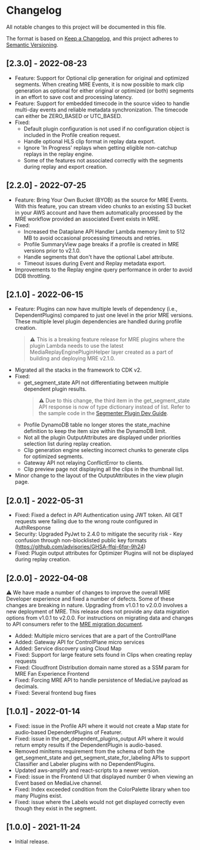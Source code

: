 # Changelog
All notable changes to this project will be documented in this file.

The format is based on [Keep a Changelog](https://keepachangelog.com/en/1.0.0/),
and this project adheres to [Semantic Versioning](https://semver.org/spec/v2.0.0.html).


## [2.3.0] - 2022-08-23

- Feature: Support for Optional clip generation for original and optimized segments. When creating MRE Events, it is now possible to mark clip generation as optional for either original or optimized (or both) segments in an effort to save cost and processing latency.
- Feature: Support for embedded timecode in the source video to handle multi-day events and reliable metadata synchronization. The timecode can either be ZERO_BASED or UTC_BASED.
- Fixed:
    - Default plugin configuration is not used if no configuration object is included in the Profile creation request.
    - Handle optional HLS clip format in replay data export.
    - Ignore 'In Progress' replays when getting eligible non-catchup replays in the replay engine.
    - Some of the features not associated correctly with the segments during replay and export creation.

## [2.2.0] - 2022-07-25

- Feature: Bring Your Own Bucket (BYOB) as the source for MRE Events. With this feature, you can stream video chunks to an existing S3 bucket in your AWS account and have them automatically processed by the MRE workflow provided an associated Event exists in MRE.
- Fixed:
    - Increased the Dataplane API Handler Lambda memory limit to 512 MB to avoid occasional processing timeouts and retries.
    - Profile SummaryView page breaks if a profile is created in MRE versions prior to v2.1.0.
    - Handle segments that don't have the optional Label attribute.
    - Timeout issues during Event and Replay metadata export.
- Improvements to the Replay engine query performance in order to avoid DDB throttling.

## [2.1.0] - 2022-06-15

- Feature: Plugins can now have multiple levels of dependency (i.e., DependentPlugins) compared to just one level in the prior MRE versions. These multiple level plugin dependencies are handled during profile creation.
    > ⚠️ This is a breaking feature release for MRE plugins where the plugin Lambda needs to use the latest MediaReplayEnginePluginHelper layer created as a part of building and deploying MRE v2.1.0.
- Migrated all the stacks in the framework to CDK v2.
- Fixed: 
    - get_segment_state API not differentiating between multiple dependent plugin results.
        > ⚠️ Due to this change, the third item in the get_segment_state API response is now of type dictionary instead of list. Refer to the sample code in the [Segmenter Plugin Dev Guide](docs/guides/MRE-Developer-Guide-Segmenter.md).
    - Profile DynamoDB table no longer stores the state_machine definition to keep the item size within the DynamoDB limit.
    - Not all the plugin OutputAttributes are displayed under priorities selection list during replay creation.
    - Clip generation engine selecting incorrect chunks to generate clips for optimized segments.
    - Gateway API not relaying ConflictError to clients.
    - Clip preview page not displaying all the clips in the thumbnail list.
- Minor change to the layout of the OutputAttributes in the view plugin page.

## [2.0.1] - 2022-05-31

- Fixed: Fixed a defect in API Authentication using JWT token. All GET requests were failing due to the wrong route configured in AuthResponse 
- Security: Upgraded PyJwt to 2.4.0 to mitigate the security risk - Key confusion through non-blocklisted public key formats (https://github.com/advisories/GHSA-ffqj-6fqr-9h24)
- Fixed: Plugin output attributes for Optimizer Plugins will not be displayed during replay creation.


## [2.0.0] - 2022-04-08

⚠️ We have made a number of changes to improve the overall MRE Developer experience and fixed a number of defects. Some of these changes are breaking in nature. Upgrading from v1.0.1 to v2.0.0 involves a new deployment of MRE. This release does not provide any data migration options from v1.0.1 to v2.0.0. For instructions on migrating data and changes to API consumers refer to the [MRE migration document](MRE-Migration.md).

- Added: Multiple micro services that are a part of the ControlPlane
- Added: Gateway API for ControlPlane micro services
- Added: Service discovery using Cloud Map
- Fixed: Support for large feature sets found in Clips when creating replay requests
- Fixed: Cloudfront Distribution domain name stored as a SSM param for MRE Fan Experience Frontend
- Fixed: Forcing MRE API to handle persistence of MediaLive payload as decimals.
- Fixed: Several frontend bug fixes


## [1.0.1] - 2022-01-14

- Fixed: issue in the Profile API where it would not create a Map state for audio-based DependentPlugins of Featurer.
- Fixed: issue in the get_dependent_plugins_output API where it would return empty results if the DependentPlugin is audio-based.
- Removed minItems requirement from the schema of both the get_segment_state and get_segment_state_for_labeling APIs to support Classifier and Labeler plugins with no DependentPlugins.
- Updated aws-amplify and react-scripts to a newer version.
- Fixed: issue in the Frontend UI that displayed number 0 when viewing an Event based on MediaLive channel.
- Fixed: Index exceeded condition from the ColorPalette library when too many Plugins exist.
- Fixed: issue where the Labels would not get displayed correctly even though they exist in the segment.


## [1.0.0] - 2021-11-24

- Initial release.
